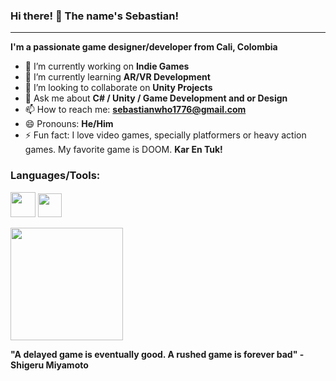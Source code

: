 ### Hi there! 👋 The name's Sebastian!

___
**I'm a passionate game designer/developer from Cali, Colombia**

- 🔭 I’m currently working on **Indie Games**
- 🌱 I’m currently learning **AR/VR Development**
- 👯 I’m looking to collaborate on **Unity Projects**
- 💬 Ask me about **C# / Unity / Game Development and or Design**
- 📫 How to reach me: **sebastianwho1776@gmail.com**
- 😄 Pronouns: **He/Him**
- ⚡ Fun fact: I love video games, specially platformers or heavy action games. My favorite game is DOOM. **Kar En Tuk!**

### Languages/Tools:
[<img src="https://cdn.worldvectorlogo.com/logos/unity-69.svg" width=40px>](https://unity.com)
[<img src="https://cdn.worldvectorlogo.com/logos/c--4.svg" width=38px>](https://docs.microsoft.com/en-us/dotnet/csharp/)

<img height="180em" src="https://github-readme-stats.vercel.app/api?username=Seb1776&show_icons=true&hide_border=true&&count_private=true&include_all_commits=true" />

**"A delayed game is eventually good. A rushed game is forever bad" -Shigeru Miyamoto**